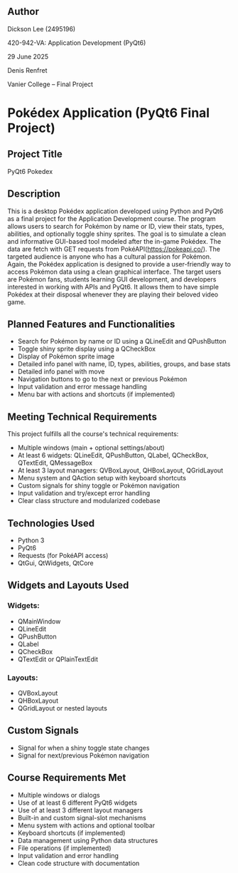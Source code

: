 ## Author

Dickson Lee (2495196)

420-942-VA: Application Development (PyQt6) 

29 June 2025

Denis Renfret

Vanier College – Final Project

# Pokédex Application (PyQt6 Final Project)

## Project Title
PyQt6 Pokedex

## Description

This is a desktop Pokédex application developed using Python and PyQt6 as a final project for the Application Development course. The program allows users to search for Pokémon by name or ID, view their stats, types, abilities, and optionally toggle shiny sprites. The goal is to simulate a clean and informative GUI-based tool modeled after the in-game Pokédex. The data are fetch with GET requests from PokéAPI(https://pokeapi.co/). The targeted audience is anyone who has a cultural passion for Pokémon. Again, the Pokédex application is designed to provide a user-friendly way to access Pokémon data using a clean graphical interface. The target users are Pokémon fans, students learning GUI development, and developers interested in working with APIs and PyQt6. It allows them to have simple Pokédex at their disposal whenever they are playing their beloved video game.

## Planned Features and Functionalities

- Search for Pokémon by name or ID using a QLineEdit and QPushButton
- Toggle shiny sprite display using a QCheckBox
- Display of Pokémon sprite image
- Detailed info panel with name, ID, types, abilities, groups, and base stats
- Detailed info panel with move
- Navigation buttons to go to the next or previous Pokémon
- Input validation and error message handling
- Menu bar with actions and shortcuts (if implemented)

## Meeting Technical Requirements
This project fulfills all the course's technical requirements:
- Multiple windows (main + optional settings/about)
- At least 6 widgets: QLineEdit, QPushButton, QLabel, QCheckBox, QTextEdit, QMessageBox
- At least 3 layout managers: QVBoxLayout, QHBoxLayout, QGridLayout
- Menu system and QAction setup with keyboard shortcuts
- Custom signals for shiny toggle or Pokémon navigation
- Input validation and try/except error handling
- Clear class structure and modularized codebase

## Technologies Used

- Python 3
- PyQt6
- Requests (for PokéAPI access)
- QtGui, QtWidgets, QtCore

## Widgets and Layouts Used

### Widgets:
- QMainWindow
- QLineEdit
- QPushButton
- QLabel
- QCheckBox
- QTextEdit or QPlainTextEdit

### Layouts:
- QVBoxLayout
- QHBoxLayout
- QGridLayout or nested layouts

## Custom Signals

- Signal for when a shiny toggle state changes
- Signal for next/previous Pokémon navigation

## Course Requirements Met

- Multiple windows or dialogs
- Use of at least 6 different PyQt6 widgets
- Use of at least 3 different layout managers
- Built-in and custom signal-slot mechanisms
- Menu system with actions and optional toolbar
- Keyboard shortcuts (if implemented)
- Data management using Python data structures
- File operations (if implemented)
- Input validation and error handling
- Clean code structure with documentation


